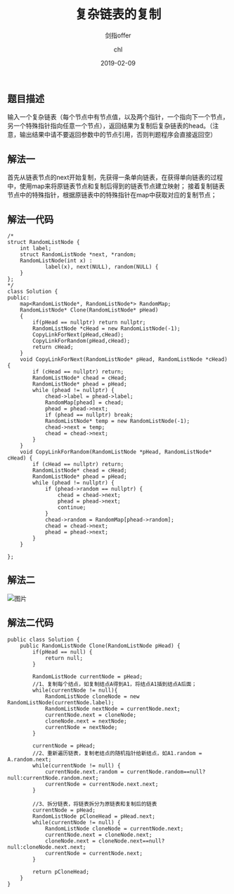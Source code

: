 ﻿---
layout:     post
title:      "复杂链表的复制"
subtitle:   "剑指offer"
date:       2019-02-09
author:     "chl"
header-img: "/img/jzoffer.jpg"
tags:
    - 剑指offer
    - 算法
    - 数据结构
--- 

## 题目描述
输入一个复杂链表（每个节点中有节点值，以及两个指针，一个指向下一个节点，另一个特殊指针指向任意一个节点），返回结果为复制后复杂链表的head。（注意，输出结果中请不要返回参数中的节点引用，否则判题程序会直接返回空）


## 解法一
首先从链表节点的next开始复制，先获得一条单向链表，在获得单向链表的过程中，使用map来将原链表节点和复制后得到的链表节点建立映射；
接着复制链表节点中的特殊指针，根据原链表中的特殊指针在map中获取对应的复制节点；

## 解法一代码
```
/*
struct RandomListNode {
    int label;
    struct RandomListNode *next, *random;
    RandomListNode(int x) :
            label(x), next(NULL), random(NULL) {
    }
};
*/
class Solution {
public:
    map<RandomListNode*, RandomListNode*> RandomMap;
    RandomListNode* Clone(RandomListNode* pHead)
    {
        if(pHead == nullptr) return nullptr;
        RandomListNode *cHead = new RandomListNode(-1);
        CopyLinkForNext(pHead,cHead);
        CopyLinkForRandom(pHead,cHead);
        return cHead;
    }
    void CopyLinkForNext(RandomListNode* pHead, RandomListNode *cHead) {
        if (cHead == nullptr) return;
        RandomListNode* chead = cHead;
        RandomListNode* phead = pHead;
        while (phead != nullptr) {
            chead->label = phead->label;
            RandomMap[phead] = chead;
            phead = phead->next;
            if (phead == nullptr) break;
            RandomListNode* temp = new RandomListNode(-1);
            chead->next = temp;
            chead = chead->next;
        }
    }
    void CopyLinkForRandom(RandomListNode *pHead, RandomListNode* cHead) {
        if (cHead == nullptr) return;
        RandomListNode* chead = cHead;
        RandomListNode* phead = pHead;
        while (phead != nullptr) {
            if (phead->random == nullptr) {
                chead = chead->next;
                phead = phead->next;
                continue;
            }
            chead->random = RandomMap[phead->random];
            chead = chead->next;
            phead = phead->next;
        }
    }
    
};
```
## 解法二 
![图片](https://note.youdao.com/yws/public/resource/0f1bc32c627d060d4d8f99297e85a4f1/xmlnote/347DA55C3C364C7CBEF85BDCFDCFAE7F/4250)
##  解法二代码
```
public class Solution {
    public RandomListNode Clone(RandomListNode pHead) {
        if(pHead == null) {
            return null;
        }
         
        RandomListNode currentNode = pHead;
        //1、复制每个结点，如复制结点A得到A1，将结点A1插到结点A后面；
        while(currentNode != null){
            RandomListNode cloneNode = new RandomListNode(currentNode.label);
            RandomListNode nextNode = currentNode.next;
            currentNode.next = cloneNode;
            cloneNode.next = nextNode;
            currentNode = nextNode;
        }
         
        currentNode = pHead;
        //2、重新遍历链表，复制老结点的随机指针给新结点，如A1.random = A.random.next;
        while(currentNode != null) {
            currentNode.next.random = currentNode.random==null?null:currentNode.random.next;
            currentNode = currentNode.next.next;
        }
         
        //3、拆分链表，将链表拆分为原链表和复制后的链表
        currentNode = pHead;
        RandomListNode pCloneHead = pHead.next;
        while(currentNode != null) {
            RandomListNode cloneNode = currentNode.next;
            currentNode.next = cloneNode.next;
            cloneNode.next = cloneNode.next==null?null:cloneNode.next.next;
            currentNode = currentNode.next;
        }
         
        return pCloneHead;
    }
}
```
